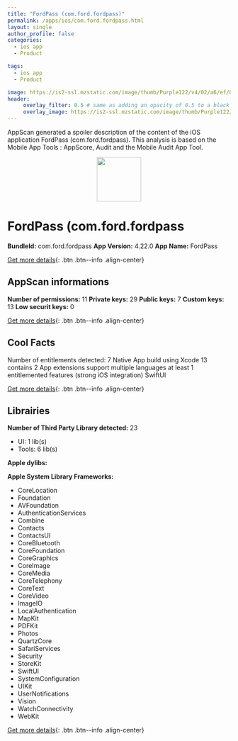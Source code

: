 ```yaml
---
title: "FordPass (com.ford.fordpass)"
permalink: /apps/ios/com.ford.fordpass.html
layout: single
author_profile: false
categories: 
  - ios app 
  - Product 

tags: 
  - ios app 
  - Product 

image: https://is2-ssl.mzstatic.com/image/thumb/Purple122/v4/02/a6/ef/02a6ef14-2d1c-0a88-211e-1b49748feef2/AppIcon-1x_U007emarketing-0-4-85-220.png/512x512bb.jpg
header: 
     overlay_filter: 0.5 # same as adding an opacity of 0.5 to a black background
     overlay_image: https://is2-ssl.mzstatic.com/image/thumb/Purple122/v4/02/a6/ef/02a6ef14-2d1c-0a88-211e-1b49748feef2/AppIcon-1x_U007emarketing-0-4-85-220.png/512x512bb.jpg
---
```

AppScan generated a spoiler description of the content of the iOS application FordPass (com.ford.fordpass). This analysis is based on the Mobile App Tools : AppScore, Audit and the Mobile Audit App Tool.

  
  
<div style="text-align: center;"><img src="https://is2-ssl.mzstatic.com/image/thumb/Purple122/v4/02/a6/ef/02a6ef14-2d1c-0a88-211e-1b49748feef2/AppIcon-1x_U007emarketing-0-4-85-220.png/512x512bb.jpg" width="100" height="100"></div>  
  
# FordPass (com.ford.fordpass

**BundleId:** com.ford.fordpass
**App Version:** 4.22.0
**App Name:** FordPass


[Get more details](/pricing.html){: .btn .btn--info .align-center}  
  
## AppScan informations 

**Number of permissions:** 11
**Private keys:** 29
**Public keys:** 7
**Custom keys:** 13
**Low securit keys:** 0
  
[Get more details](/pricing.html){: .btn .btn--info .align-center}

## Cool Facts

Number of entitlements detected: 7
Native App
build using Xcode 13
contains 2 App extensions
support multiple languages
at least 1 entitlemented features (strong iOS integration)
SwiftUI
  
[Get more details](/pricing.html){: .btn .btn--info .align-center}

## Librairies 
**Number of Third Party Library detected:** 23
- UI: 1 lib(s)
- Tools: 6 lib(s)

**Apple dylibs:**


**Apple System Library Frameworks:**
- CoreLocation
- Foundation
- AVFoundation
- AuthenticationServices
- Combine
- Contacts
- ContactsUI
- CoreBluetooth
- CoreFoundation
- CoreGraphics
- CoreImage
- CoreMedia
- CoreTelephony
- CoreText
- CoreVideo
- ImageIO
- LocalAuthentication
- MapKit
- PDFKit
- Photos
- QuartzCore
- SafariServices
- Security
- StoreKit
- SwiftUI
- SystemConfiguration
- UIKit
- UserNotifications
- Vision
- WatchConnectivity
- WebKit


  
[Get more details](/pricing.html){: .btn .btn--info .align-center}

